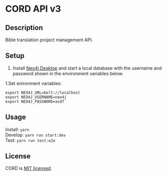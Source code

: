 # CORD API v3

## Description

Bible translation project management API.

## Setup

1. Install [Neo4j Desktop](https://neo4j.com/download/) and start a local database with the username and password shown in the environment variables below.  

1.Set enironment variables:
```
export NEO4J_URL=bolt://localhost
export NEO4J_USERNAME=neo4j
export NEO4J_PASSWORD=asdf
```

## Usage

Install: `yarn`  
Develop: `yarn run start:dev`  
Test: `yarn run test:e2e`  


## License

  CORD is [MIT licensed](LICENSE).
